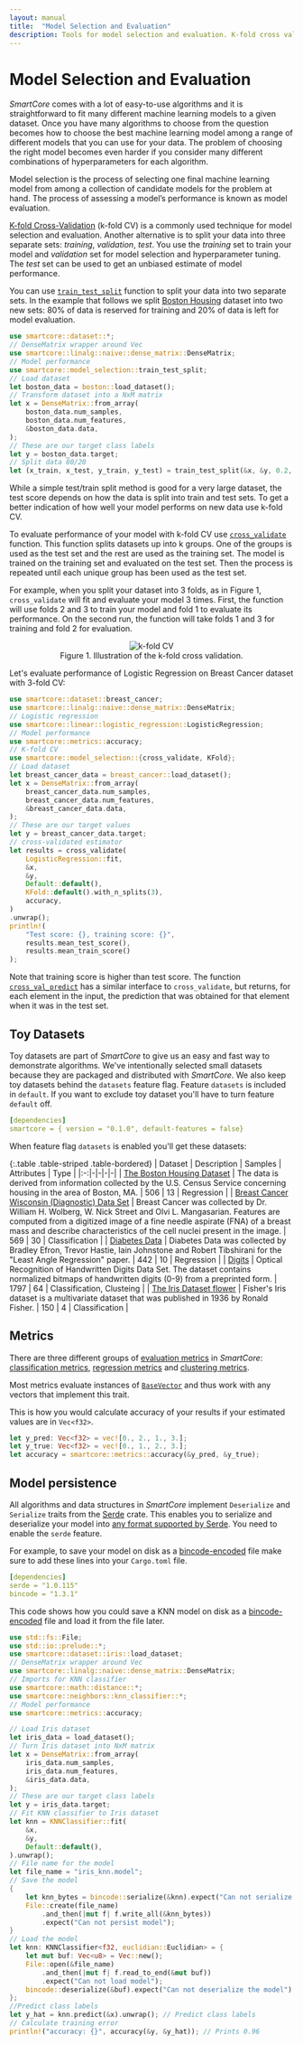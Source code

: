 ```yaml
---
layout: manual
title:  "Model Selection and Evaluation"
description: Tools for model selection and evaluation. K-fold cross validation, train/test split and evaluation metrics for classification, regression and clustering.
---
```


# Model Selection and Evaluation

*SmartCore* comes with a lot of easy-to-use algorithms and it is straightforward to fit many different machine learning models to a given dataset. Once you have many algorithms to choose from the question becomes how to choose the best machine learning model among a range of different models that you can use for your data. The problem of choosing the right model becomes even harder if you consider many different combinations of hyperparameters for each algorithm.

Model selection is the process of selecting one final machine learning model from among a collection of candidate models for the problem at hand. The process of assessing a model’s performance is known as model evaluation.

[K-fold Cross-Validation](https://en.wikipedia.org/wiki/Cross-validation_(statistics)) (k-fold CV) is a commonly used technique for model selection and evaluation. Another alternative is to split your data into three separate sets: _training_, _validation_, _test_. You use the _training_ set to train your model and _validation_ set for model selection and hyperparameter tuning. The _test_ set can be used to get an unbiased estimate of model performance.

You can use [`train_test_split`]({{site.api_base_url}}/model_selection/fn.train_test_split.html) function to split your data into two separate sets. In the example that follows we split [Boston Housing]({{site.api_base_url}}/dataset/boston/index.html) dataset into two new sets: 80% of data is reserved for training and 20% of data is left for model evaluation.

```rust
use smartcore::dataset::*;
// DenseMatrix wrapper around Vec
use smartcore::linalg::naive::dense_matrix::DenseMatrix;
// Model performance
use smartcore::model_selection::train_test_split;
// Load dataset
let boston_data = boston::load_dataset();
// Transform dataset into a NxM matrix
let x = DenseMatrix::from_array(
    boston_data.num_samples,
    boston_data.num_features,
    &boston_data.data,
);
// These are our target class labels
let y = boston_data.target;
// Split data 80/20
let (x_train, x_test, y_train, y_test) = train_test_split(&x, &y, 0.2, true);
```

While a simple test/train split method is good for a very large dataset, the test score depends on how the data is split into train and test sets. To get a better indication of how well your model performs on new data use k-fold CV. 

To evaluate performance of your model with k-fold CV use [`cross_validate`]({{site.api_base_url}}/model_selection/fn.cross_validate.html) function.
This function splits datasets up into k groups. One of the groups is used as the test set and the rest are used as the training set. The model is trained on the training set and evaluated on the test set. Then the process is repeated until each unique group has been used as the test set. 

For example, when you split your dataset into 3 folds, as in <nobr>Figure 1</nobr>, `cross_validate` will fit and evaluate your model 3 times. First, the function will use folds 2 and 3 to train your model and fold 1 to evaluate its performance. On the second run, the function will take folds 1 and 3 for training and fold 2 for evaluation. 

<figure class="image" align="center">
  <img src="{{site.baseurl}}/assets/imgs/kfold.svg" alt="k-fold CV" class="img-fluid">
  <figcaption>Figure 1. Illustration of the k-fold cross validation.</figcaption>
</figure>

Let's evaluate performance of Logistic Regression on Breast Cancer dataset with 3-fold CV:

```rust
use smartcore::dataset::breast_cancer;
use smartcore::linalg::naive::dense_matrix::DenseMatrix;
// Logistic regression
use smartcore::linear::logistic_regression::LogisticRegression;
// Model performance
use smartcore::metrics::accuracy;
// K-fold CV
use smartcore::model_selection::{cross_validate, KFold};
// Load dataset
let breast_cancer_data = breast_cancer::load_dataset();
let x = DenseMatrix::from_array(
    breast_cancer_data.num_samples,
    breast_cancer_data.num_features,
    &breast_cancer_data.data,
);
// These are our target values
let y = breast_cancer_data.target;
// cross-validated estimator
let results = cross_validate(
    LogisticRegression::fit,
    &x,
    &y,
    Default::default(),
    KFold::default().with_n_splits(3),
    accuracy,
)
.unwrap();
println!(
    "Test score: {}, training score: {}",
    results.mean_test_score(),
    results.mean_train_score()
);
```

Note that training score is higher than test score. The function [`cross_val_predict`]({{site.api_base_url}}/model_selection/fn.cross_val_predict.html) has a similar interface to `cross_validate`, but returns, for each element in the input, the prediction that was obtained for that element when it was in the test set.

## Toy Datasets

Toy datasets are part of *SmartCore* to give us an easy and fast way to demonstrate algorithms. We've intentionally selected small datasets because they are packaged and distributed with *SmartCore*. 
We also keep toy datasets behind the `datasets` feature flag. Feature `datasets` is included in `default`. If you want to exclude toy dataset you'll have to turn feature `default` off.

```yaml
[dependencies]
smartcore = { version = "0.1.0", default-features = false}
```

When feature flag `datasets` is enabled you'll get these datasets:

{:.table .table-striped .table-bordered}
| Dataset | Description | Samples | Attributes | Type |
|:-:|-|-|-|-|
| [The Boston Housing Dataset]({{site.api_base_url}}/dataset/boston/index.html) | The data  is derived from information collected by the U.S. Census Service concerning housing in the area of Boston, MA. | 506 | 13 | Regression |
| [Breast Cancer Wisconsin (Diagnostic) Data Set]({{site.api_base_url}}/dataset/breast_cancer/index.html) | Breast Cancer  was collected by Dr. William H. Wolberg, W. Nick Street and Olvi L. Mangasarian. Features are computed from a digitized image of a fine needle aspirate (FNA) of a breast mass and describe characteristics of the cell nuclei present in the image. | 569 | 30 | Classification |
| [Diabetes Data]({{site.api_base_url}}/dataset/diabetes/index.html) | Diabetes Data  was collected by Bradley Efron, Trevor Hastie, Iain Johnstone and Robert Tibshirani for the "Least Angle Regression" paper. | 442 | 10 | Regression |
| [Digits]({{site.api_base_url}}/dataset/digits/index.html) | Optical Recognition of Handwritten Digits Data Set. The dataset  contains normalized bitmaps of handwritten digits (0-9) from a preprinted form. | 1797 | 64 | Classification, Clusteing |
| [The Iris Dataset flower]({{site.api_base_url}}/dataset/iris/index.html) | Fisher's Iris dataset  is a multivariate dataset that was published in 1936 by Ronald Fisher. | 150 | 4 | Classification |

## Metrics

There are three different groups of [evaluation metrics]({{site.api_base_url}}/metrics/index.html) in *SmartCore*: [classification metrics]({{site.api_base_url}}/metrics/struct.ClassificationMetrics.html), [regression metrics]({{site.api_base_url}}/metrics/struct.RegressionMetrics.html) and [clustering metrics]({{site.api_base_url}}/metrics/struct.ClusterMetrics.html). 

Most metrics evaluate instances of [`BaseVector`]({{site.api_base_url}}/linalg/trait.BaseVector.html) and thus work with any vectors that implement this trait. 

This is how you would calculate accuracy of your results if your estimated values are in `Vec<f32>`.

```rust
let y_pred: Vec<f32> = vec![0., 2., 1., 3.];
let y_true: Vec<f32> = vec![0., 1., 2., 3.];
let accuracy = smartcore::metrics::accuracy(&y_pred, &y_true);
```

## Model persistence

All algorithms and data structures in *SmartCore* implement `Deserialize` and `Serialize` traits from the [Serde](https://serde.rs/) crate. This enables you to serialize and deserialize your model into [any format supported by Serde](https://serde.rs/#data-formats). You need to enable the `serde` feature.

For example, to save your model on disk as a [bincode-encoded](https://github.com/servo/bincode) file make sure to add these lines into your `Cargo.toml` file.

```yaml
[dependencies]
serde = "1.0.115"
bincode = "1.3.1"
```

This code shows how you could save a KNN model on disk as a [bincode-encoded](https://github.com/servo/bincode) file and load it from the file later.

```rust
use std::fs::File;
use std::io::prelude::*;
use smartcore::dataset::iris::load_dataset;
// DenseMatrix wrapper around Vec
use smartcore::linalg::naive::dense_matrix::DenseMatrix;
// Imports for KNN classifier
use smartcore::math::distance::*;
use smartcore::neighbors::knn_classifier::*;
// Model performance
use smartcore::metrics::accuracy;

// Load Iris dataset
let iris_data = load_dataset();
// Turn Iris dataset into NxM matrix
let x = DenseMatrix::from_array(
    iris_data.num_samples,
    iris_data.num_features,
    &iris_data.data,
);
// These are our target class labels
let y = iris_data.target;
// Fit KNN classifier to Iris dataset
let knn = KNNClassifier::fit(
    &x,
    &y,    
    Default::default(),
).unwrap();
// File name for the model
let file_name = "iris_knn.model";
// Save the model
{
    let knn_bytes = bincode::serialize(&knn).expect("Can not serialize the model");
    File::create(file_name)
        .and_then(|mut f| f.write_all(&knn_bytes))
        .expect("Can not persist model");
}
// Load the model
let knn: KNNClassifier<f32, euclidian::Euclidian> = {
    let mut buf: Vec<u8> = Vec::new();
    File::open(&file_name)
        .and_then(|mut f| f.read_to_end(&mut buf))
        .expect("Can not load model");
    bincode::deserialize(&buf).expect("Can not deserialize the model")
};
//Predict class labels
let y_hat = knn.predict(&x).unwrap(); // Predict class labels
// Calculate training error
println!("accuracy: {}", accuracy(&y, &y_hat)); // Prints 0.96
```
